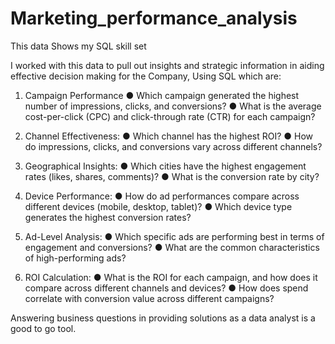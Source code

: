 # Marketing_performance_analysis
This data Shows my SQL skill set

I worked with this data to pull out insights and strategic information in aiding effective decision making for the Company, Using SQL which are:

1.	Campaign Performance
●	Which campaign generated the highest number of impressions, clicks, and conversions?
●	What is the average cost-per-click (CPC)  and click-through rate (CTR) for each campaign?

3.	Channel Effectiveness:
●	Which channel has the highest ROI?
●	How do impressions, clicks, and conversions vary across different  channels?

5.	Geographical Insights:
●	Which cities have the highest engagement rates (likes, shares, comments)?
●	What is the conversion rate by city?

7.	Device Performance:
●	How do ad performances compare across different devices (mobile, desktop, tablet)?
●	Which device type generates the highest conversion rates?

9.	Ad-Level Analysis:
●	Which specific ads are performing best in terms of engagement and conversions?
●	What are the common characteristics of high-performing ads?

11.	ROI Calculation:
●	What is the ROI for each campaign, and how does it compare across different channels and devices?
●	How does spend correlate with conversion value across different campaigns?

Answering business questions in providing solutions as a data analyst is a good to go tool.
